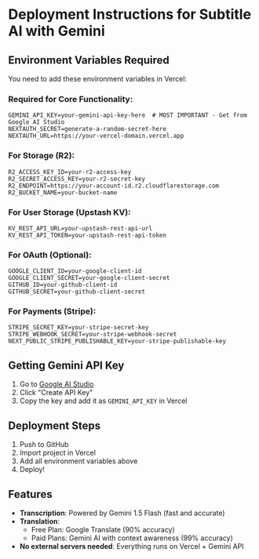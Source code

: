 # Deployment Instructions for Subtitle AI with Gemini

## Environment Variables Required

You need to add these environment variables in Vercel:

### Required for Core Functionality:
```
GEMINI_API_KEY=your-gemini-api-key-here  # MOST IMPORTANT - Get from Google AI Studio
NEXTAUTH_SECRET=generate-a-random-secret-here
NEXTAUTH_URL=https://your-vercel-domain.vercel.app
```

### For Storage (R2):
```
R2_ACCESS_KEY_ID=your-r2-access-key
R2_SECRET_ACCESS_KEY=your-r2-secret-key
R2_ENDPOINT=https://your-account-id.r2.cloudflarestorage.com
R2_BUCKET_NAME=your-bucket-name
```

### For User Storage (Upstash KV):
```
KV_REST_API_URL=your-upstash-rest-api-url
KV_REST_API_TOKEN=your-upstash-rest-api-token
```

### For OAuth (Optional):
```
GOOGLE_CLIENT_ID=your-google-client-id
GOOGLE_CLIENT_SECRET=your-google-client-secret
GITHUB_ID=your-github-client-id
GITHUB_SECRET=your-github-client-secret
```

### For Payments (Stripe):
```
STRIPE_SECRET_KEY=your-stripe-secret-key
STRIPE_WEBHOOK_SECRET=your-stripe-webhook-secret
NEXT_PUBLIC_STRIPE_PUBLISHABLE_KEY=your-stripe-publishable-key
```

## Getting Gemini API Key

1. Go to [Google AI Studio](https://makersuite.google.com/app/apikey)
2. Click "Create API Key"
3. Copy the key and add it as `GEMINI_API_KEY` in Vercel

## Deployment Steps

1. Push to GitHub
2. Import project in Vercel
3. Add all environment variables above
4. Deploy!

## Features

- **Transcription**: Powered by Gemini 1.5 Flash (fast and accurate)
- **Translation**: 
  - Free Plan: Google Translate (90% accuracy)
  - Paid Plans: Gemini AI with context awareness (99% accuracy)
- **No external servers needed**: Everything runs on Vercel + Gemini API